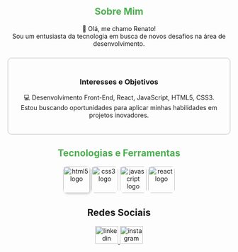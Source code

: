 <h2 align="center" style="color: #4CAF50;">Sobre Mim</h2>

<p align="center">
  👋 Olá, me chamo Renato!<br>
  Sou um entusiasta da tecnologia em busca de novos desafios na área de desenvolvimento.
</p>

###

<div align="center" style="border: 2px solid #ddd; padding: 20px; border-radius: 10px;">
  <h3>Interesses e Objetivos</h3>
  <p>
    💻 Desenvolvimento Front-End, React, JavaScript, HTML5, CSS3.<br>
    Estou buscando oportunidades para aplicar minhas habilidades em projetos inovadores.
  </p>
</div>

###

<h2 align="center" style="color: #4CAF50;">Tecnologias e Ferramentas</h2>

<div align="center">
  <img src="https://cdn.jsdelivr.net/gh/devicons/devicon/icons/html5/html5-original.svg" height="60" alt="html5 logo" style="border-radius: 8px; box-shadow: 2px 2px 5px rgba(0, 0, 0, 0.2);" />
  <img src="https://cdn.jsdelivr.net/gh/devicons/devicon/icons/css3/css3-original.svg" height="60" alt="css3 logo" style="border-radius: 8px;" />
  <img src="https://cdn.jsdelivr.net/gh/devicons/devicon/icons/javascript/javascript-original.svg" height="60" alt="javascript logo" style="border-radius: 8px;" />
  <img src="https://cdn.jsdelivr.net/gh/devicons/devicon/icons/react/react-original.svg" height="60" alt="react logo" style="border-radius: 8px;" />
</div>

###

<h2 align="center">Redes Sociais</h2>

<div align="center">
  <a href="https://www.linkedin.com/in/renato-paiva2022/" target="_blank">
    <img src="https://raw.githubusercontent.com/maurodesouza/profile-readme-generator/master/src/assets/icons/social/linkedin/default.svg" width="52" height="40" alt="linkedin logo" />
  </a>
  <a href="https://www.instagram.com/natoo23/" target="_blank">
    <img src="https://raw.githubusercontent.com/maurodesouza/profile-readme-generator/master/src/assets/icons/social/instagram/default.svg" width="52" height="40" alt="instagram logo" />
  </a>
</div>




